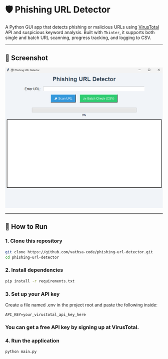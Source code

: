 # 🛡️ Phishing URL Detector

A Python GUI app that detects phishing or malicious URLs using [VirusTotal](https://www.virustotal.com/) API and suspicious keyword analysis. Built with `Tkinter`, it supports both single and batch URL scanning, progress tracking, and logging to CSV.

---

## 📸 Screenshot

![App Screenshot](screenshot.png)

---

## 🚀 How to Run

### 1. Clone this repository

```bash
git clone https://github.com/vathsa-code/phishing-url-detector.git
cd phishing-url-detector
```

### 2. Install dependencies
```bash
pip install -r requirements.txt
```

### 3. Set up your API key
Create a file named .env in the project root and paste the following inside:
```env
API_KEY=your_virustotal_api_key_here
```
### You can get a free API key by signing up at VirusTotal.

### 4. Run the application
```bash
python main.py
```